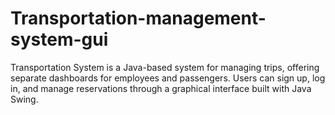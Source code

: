 # Transportation-management-system-gui
Transportation System is a Java-based system for managing trips, offering separate dashboards for employees and passengers. Users can sign up, log in, and manage reservations through a graphical interface built with Java Swing.

